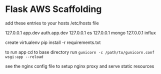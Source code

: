 # Flask AWS Scaffolding

add these entries to your hosts /etc/hosts file

127.0.0.1	app.dev auth.app.dev
127.0.0.1	es
127.0.0.1	mongo
127.0.0.1	influx

create virtualenv
pip install -r requirements.txt

to run app cd to base directory run `gunicorn -c /path/to/gunicorn.conf wsgi:app --reload`

see the nginx config file to setup nginx proxy and serve static resources
